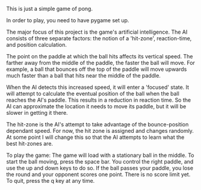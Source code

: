 This is just a simple game of pong.

In order to play, you need to have pygame set up.

The major focus of this project is the game's artificial intelligence.  The AI consists
of three separate factors: the notion of a 'hit-zone', reaction-time, and position calculation.

The point on the paddle at which the ball hits affects its vertical speed.  The farther away
from the middle of the paddle, the faster the ball will move.  For example, a ball that bounces
off the top of the paddle will move upwards much faster than a ball that hits near the middle of
the paddle.

When the AI detects this increased speed, it will enter a 'focused' state.  It will attempt
to calculate the eventual position of the ball when the ball reaches the AI's paddle.  This results
in a reduction in reaction time.  So the AI can approximate the location it needs to move its paddle,
but it will be slower in getting it there.

The hit-zone is the AI's attempt to take advantage of the bounce-position dependant speed.  For now,
the hit zone is assigned and changes randomly.  At some point I will change this so that the AI
attempts to learn what the best hit-zones are.

To play the game:
    The game will load with a stationary ball in the middle.  To start the ball moving, press the
    space bar.  You control the right paddle, and use the up and down keys to do so.  If the ball
    passes your paddle, you lose the round and your opponent scores one point.  There is no score
    limit yet.  To quit, press the q key at any time.
